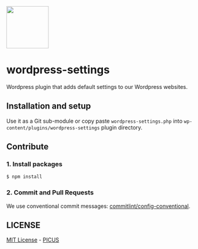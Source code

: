 [<img width="110" src="https://avatars3.githubusercontent.com/u/38539999?s=200&v=4g" />](https://picuscreative.com)

# wordpress-settings

Wordpress plugin that adds default settings to our Wordpress websites.


## Installation and setup

Use it as a Git sub-module or copy paste `wordpress-settings.php` into `wp-content/plugins/wordpress-settings` plugin directory.


## Contribute

### 1. Install packages

```sh
$ npm install
```

### 2. Commit and Pull Requests

We use conventional commit messages: [commitlint/config-conventional](https://github.com/marionebl/commitlint/tree/master/%40commitlint/config-conventional).


## LICENSE

[MIT License](https://opensource.org/licenses/MIT) - [PICUS](https://picuscreative.com)
